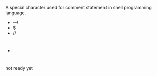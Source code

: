 A special character used for comment statement in shell programming language.

   *  --!
   *  $
   *  //
   +  #
   not ready yet
